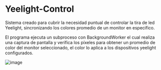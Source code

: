 # Yeelight-Control

Sistema creado para cubrir la necesidad puntual de controlar la tira de led Yeelight, sincronizando los colores promedio de un monitor en especifico.

El programa ejecuta un subproceso con BackgroundWorker el cual realiza una captura de pantalla y verifica los píxeles para obtener un promedio de color del monitor seleccionado,
el color lo aplica a los dispositivos yeelight configurados.

![image](https://user-images.githubusercontent.com/50856746/230694904-2c32cb53-0a4c-4a22-8156-2d2031f3ce14.png)

